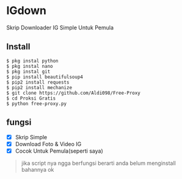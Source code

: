 # IGdown
Skrip Downloader IG Simple Untuk Pemula 
## Install
```
$ pkg instal python
$ pkg instal nano
$ pkg instal git
$ pip install beautifulsoup4
$ pip2 install requests
$ pip2 install mechanize
$ git clone https://github.com/Aldi098/Free-Proxy
$ cd Proksi Gratis
$ python free-proxy.py
```
## fungsi
- [x] Skrip Simple
- [x] Download Foto & Video IG
- [x] Cocok Untuk Pemula(seperti saya) 
> jika script nya ngga berfungsi berarti anda belum menginstall bahannya ok
